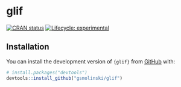 
<!-- README.md is generated from README.Rmd. Please edit that file -->

# glif

<!-- badges: start -->

[![CRAN
status](https://www.r-pkg.org/badges/version/glif)](https://CRAN.R-project.org/package=glif)
[![Lifecycle:
experimental](https://img.shields.io/badge/lifecycle-experimental-orange.svg)](https://lifecycle.r-lib.org/articles/stages.html#experimental)
<!-- badges: end -->

## Installation

You can install the development version of `{glif}` from
[GitHub](https://github.com/) with:

``` r
# install.packages("devtools")
devtools::install_github("gsmolinski/glif")
```
